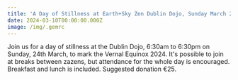 ```yaml
---
title: 'A Day of Stillness at Earth+Sky Zen Dublin Dojo, Sunday March 24th'
date: 2024-03-10T00:00:00.000Z
image: /img/.gemrc
---
```


Join us for a day of stillness at the Dublin Dojo, 6:30am to 6:30pm on Sunday, 24th March, to mark the Vernal Equinox 2024. It's possible to join at breaks between zazens, but attendance for the whole day is encouraged. Breakfast and lunch is included. Suggested donation €25.
